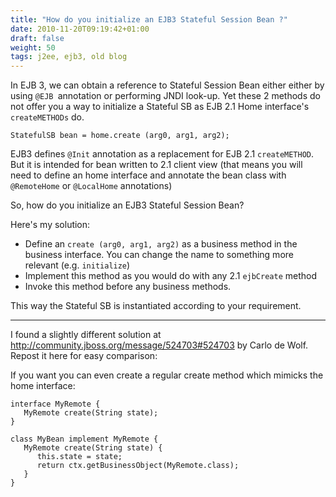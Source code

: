 ```yaml
---
title: "How do you initialize an EJB3 Stateful Session Bean ?"
date: 2010-11-20T09:19:42+01:00
draft: false
weight: 50
tags: j2ee, ejb3, old blog
---
```


In EJB 3, we can obtain a reference to Stateful Session Bean either either by using `@EJB `annotation or performing JNDI look-up. Yet these 2 methods do not offer you a way to initialize a Stateful SB as EJB 2.1  Home interface's `createMETHODs` do.

```
StatefulSB bean = home.create (arg0, arg1, arg2);
```

EJB3 defines `@Init` annotation as a replacement for EJB 2.1 `createMETHOD`. But it is intended for bean written to 2.1 client view (that means you will need to define an home interface and annotate the bean class with `@RemoteHome` or `@LocalHome` annotations)

So, how do you initialize an EJB3 Stateful Session Bean?

Here's my solution:
- Define an `create (arg0, arg1, arg2)` as a business method in the business interface. You can change the name to something more relevant (e.g. `initialize`)
- Implement this method as you would do with any 2.1 `ejbCreate` method
- Invoke this method before any business methods.

This way the Stateful SB is instantiated according to your requirement.

-------------------------------------

I found a slightly different solution at http://community.jboss.org/message/524703#524703 by Carlo de Wolf. Repost it here for easy comparison:


If you want you can even create a regular create method which mimicks the home interface:

```
interface MyRemote {
   MyRemote create(String state);
}
 
class MyBean implement MyRemote {
   MyRemote create(String state) {
      this.state = state;
      return ctx.getBusinessObject(MyRemote.class);
   }
}
```
